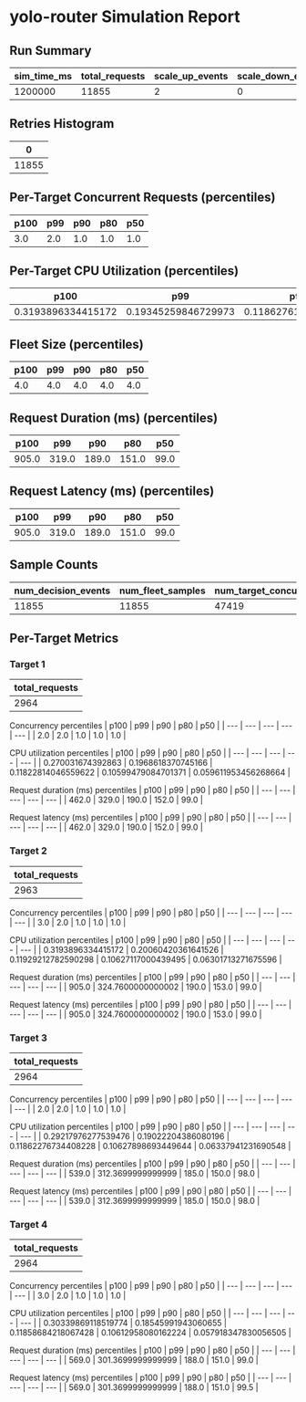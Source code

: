 # yolo-router Simulation Report
## Run Summary
| sim_time_ms | total_requests | scale_up_events | scale_down_events | scale_up_targets_added | scale_down_targets_removed | wall_runtime_seconds |
| --- | --- | --- | --- | --- | --- | --- |
| 1200000 | 11855 | 2 | 0 | 2 | 0 | 0.24248766899108887 |
## Retries Histogram
| 0 |
| --- |
| 11855 |

## Per-Target Concurrent Requests (percentiles)
| p100 | p99 | p90 | p80 | p50 |
| --- | --- | --- | --- | --- |
| 3.0 | 2.0 | 1.0 | 1.0 | 1.0 |

## Per-Target CPU Utilization (percentiles)
| p100 | p99 | p90 | p80 | p50 |
| --- | --- | --- | --- | --- |
| 0.3193896334415172 | 0.19345259846729973 | 0.11862761979098244 | 0.10614800285457374 | 0.06123898129405408 |

## Fleet Size (percentiles)
| p100 | p99 | p90 | p80 | p50 |
| --- | --- | --- | --- | --- |
| 4.0 | 4.0 | 4.0 | 4.0 | 4.0 |

## Request Duration (ms) (percentiles)
| p100 | p99 | p90 | p80 | p50 |
| --- | --- | --- | --- | --- |
| 905.0 | 319.0 | 189.0 | 151.0 | 99.0 |

## Request Latency (ms) (percentiles)
| p100 | p99 | p90 | p80 | p50 |
| --- | --- | --- | --- | --- |
| 905.0 | 319.0 | 189.0 | 151.0 | 99.0 |

## Sample Counts
| num_decision_events | num_fleet_samples | num_target_concurrency_samples | num_target_cpu_util_samples |
| --- | --- | --- | --- |
| 11855 | 11855 | 47419 | 47419 |

## Per-Target Metrics

### Target 1
| total_requests |
| --- |
| 2964 |

Concurrency percentiles
| p100 | p99 | p90 | p80 | p50 |
| --- | --- | --- | --- | --- |
| 2.0 | 2.0 | 1.0 | 1.0 | 1.0 |

CPU utilization percentiles
| p100 | p99 | p90 | p80 | p50 |
| --- | --- | --- | --- | --- |
| 0.270031674392863 | 0.1968618370745166 | 0.11822814046559622 | 0.10599479084701371 | 0.059611953456268664 |

Request duration (ms) percentiles
| p100 | p99 | p90 | p80 | p50 |
| --- | --- | --- | --- | --- |
| 462.0 | 329.0 | 190.0 | 152.0 | 99.0 |

Request latency (ms) percentiles
| p100 | p99 | p90 | p80 | p50 |
| --- | --- | --- | --- | --- |
| 462.0 | 329.0 | 190.0 | 152.0 | 99.0 |

### Target 2
| total_requests |
| --- |
| 2963 |

Concurrency percentiles
| p100 | p99 | p90 | p80 | p50 |
| --- | --- | --- | --- | --- |
| 3.0 | 2.0 | 1.0 | 1.0 | 1.0 |

CPU utilization percentiles
| p100 | p99 | p90 | p80 | p50 |
| --- | --- | --- | --- | --- |
| 0.3193896334415172 | 0.20060420361641526 | 0.11929212782590298 | 0.10627117000439495 | 0.06301713271675596 |

Request duration (ms) percentiles
| p100 | p99 | p90 | p80 | p50 |
| --- | --- | --- | --- | --- |
| 905.0 | 324.7600000000002 | 190.0 | 153.0 | 99.0 |

Request latency (ms) percentiles
| p100 | p99 | p90 | p80 | p50 |
| --- | --- | --- | --- | --- |
| 905.0 | 324.7600000000002 | 190.0 | 153.0 | 99.0 |

### Target 3
| total_requests |
| --- |
| 2964 |

Concurrency percentiles
| p100 | p99 | p90 | p80 | p50 |
| --- | --- | --- | --- | --- |
| 2.0 | 2.0 | 1.0 | 1.0 | 1.0 |

CPU utilization percentiles
| p100 | p99 | p90 | p80 | p50 |
| --- | --- | --- | --- | --- |
| 0.29217976277539476 | 0.19022204386080196 | 0.11862276734408228 | 0.10627898693449644 | 0.06337941231690548 |

Request duration (ms) percentiles
| p100 | p99 | p90 | p80 | p50 |
| --- | --- | --- | --- | --- |
| 539.0 | 312.3699999999999 | 185.0 | 150.0 | 98.0 |

Request latency (ms) percentiles
| p100 | p99 | p90 | p80 | p50 |
| --- | --- | --- | --- | --- |
| 539.0 | 312.3699999999999 | 185.0 | 150.0 | 98.0 |

### Target 4
| total_requests |
| --- |
| 2964 |

Concurrency percentiles
| p100 | p99 | p90 | p80 | p50 |
| --- | --- | --- | --- | --- |
| 3.0 | 2.0 | 1.0 | 1.0 | 1.0 |

CPU utilization percentiles
| p100 | p99 | p90 | p80 | p50 |
| --- | --- | --- | --- | --- |
| 0.30339869118519774 | 0.18545991943060655 | 0.11858684218067428 | 0.10612958080162224 | 0.057918347830056505 |

Request duration (ms) percentiles
| p100 | p99 | p90 | p80 | p50 |
| --- | --- | --- | --- | --- |
| 569.0 | 301.3699999999999 | 188.0 | 151.0 | 99.0 |

Request latency (ms) percentiles
| p100 | p99 | p90 | p80 | p50 |
| --- | --- | --- | --- | --- |
| 569.0 | 301.3699999999999 | 188.0 | 151.0 | 99.5 |
